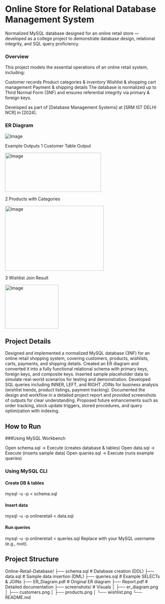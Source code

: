 # Online Store for Relational Database Management System
Normalized MySQL database designed for an online retail store — developed as a college project to demonstrate database design, relational integrity, and SQL query proficiency.

### Overview
This project models the essential operations of an online retail system, including:

Customer records
Product categories & inventory
Wishlist & shopping cart management
Payment & shipping details
The database is normalized up to Third Normal Form (3NF) and ensures referential integrity via primary & foreign keys.

Developed as part of [Database Management Systems] at [SRM IST DELHI NCR] in [2024].

### ER Diagram



![Image](https://github.com/user-attachments/assets/f0d3852e-e8a2-4421-90cc-d773bbc61e9c)


Example Outputs
1️ Customer Table Output




<img width="312" height="127" alt="Image" src="https://github.com/user-attachments/assets/73cb3253-75f6-4b6a-b846-9ea712f78638" />


2️ Products with Categories



<img width="321" height="211" alt="Image" src="https://github.com/user-attachments/assets/e647ead0-050a-4902-aec9-d5551457bfca" />

3️ Wishlist Join Result




<img width="174" height="142" alt="Image" src="https://github.com/user-attachments/assets/a9dd1b3f-0940-48f2-81e2-d74d6831ebcc" />

## Project Details
Designed and implemented a normalized MySQL database (3NF) for an online retail shopping system, covering customers, products, wishlists, carts, payments, and shipping details.
Created an ER diagram and converted it into a fully functional relational schema with primary keys, foreign keys, and composite keys.
Inserted sample placeholder data to simulate real-world scenarios for testing and demonstration.
Developed SQL queries including INNER, LEFT, and RIGHT JOINs for business analysis (wishlist trends, product listings, payment tracking).
Documented the design and workflow in a detailed project report and provided screenshots of outputs for clear understanding.
Proposed future enhancements such as order tracking, stock update triggers, stored procedures, and query optimization with indexing.

## How to Run
###Using MySQL Workbench

Open schema.sql → Execute (creates database & tables)
Open data.sql → Execute (inserts sample data)
Open queries.sql → Execute (runs example queries)
### Using MySQL CLI

#### Create DB & tables
mysql -u <username> -p < schema.sql

#### Insert data
mysql -u <username> -p onlineretail < data.sql

#### Run queries
mysql -u <username> -p onlineretail < queries.sql
Replace with your MySQL username (e.g., root).

## Project Structure
Online-Retail-Database/
├── schema.sql # Database creation (DDL)
├── data.sql # Sample data insertion (DML)
├── queries.sql # Example SELECTs & JOINs
├── ER_Diagram.pdf # Original ER diagram
├── Report.pdf # Detailed documentation
├── screenshots/ # Visuals
│ ├── er_diagram.png
│ ├── customers.png
│ ├── products.png
│ └── wishlist.png
└── README.md
